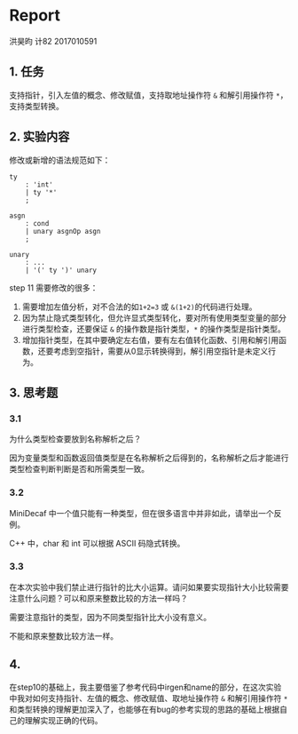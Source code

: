 # Report

洪昊昀    计82    2017010591

## 1. 任务

支持指针，引入左值的概念、修改赋值，支持取地址操作符 `&` 和解引用操作符 `*`，支持类型转换。

## 2. 实验内容

修改或新增的语法规范如下：

```
ty
    : 'int'
    | ty '*'
    ;

asgn
    : cond
    | unary asgnOp asgn
    ;
    
unary
    : ...
    | '(' ty ')' unary
```

step 11 需要修改的很多：

1. 需要增加左值分析，对不合法的如`1+2=3` 或 `&(1+2)`的代码进行处理。
2. 因为禁止隐式类型转化，但允许显式类型转化，要对所有使用类型变量的部分进行类型检查，还要保证 `&` 的操作数是指针类型，`*` 的操作类型是指针类型。
3. 增加指针类型，在其中要确定左右值，要有左右值转化函数、引用和解引用函数，还要考虑到空指针，需要从0显示转换得到，解引用空指针是未定义行为。

## 3. 思考题

### 3.1

为什么类型检查要放到名称解析之后？

因为变量类型和函数返回值类型是在名称解析之后得到的，名称解析之后才能进行类型检查判断判断是否和所需类型一致。

### 3.2

MiniDecaf 中一个值只能有一种类型，但在很多语言中并非如此，请举出一个反例。

C++ 中，char 和 int 可以根据 ASCII 码隐式转换。

### 3.3

在本次实验中我们禁止进行指针的比大小运算。请问如果要实现指针大小比较需要注意什么问题？可以和原来整数比较的方法一样吗？

需要注意指针的类型，因为不同类型指针比大小没有意义。

不能和原来整数比较方法一样。

## 4.

在step10的基础上，我主要借鉴了参考代码中irgen和name的部分，在这次实验中我对如何支持指针、左值的概念、修改赋值、取地址操作符 `&` 和解引用操作符 `*`和类型转换的理解更加深入了，也能够在有bug的参考实现的思路的基础上根据自己的理解实现正确的代码。

